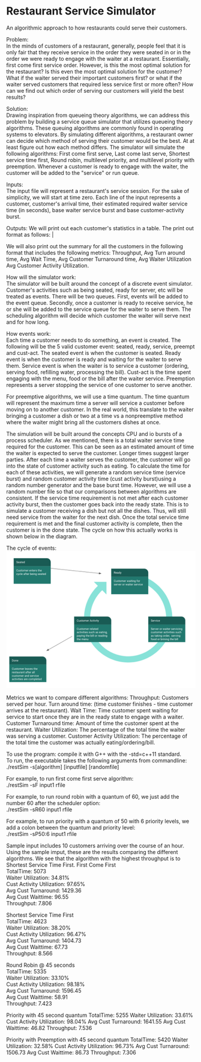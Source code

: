 # Restaurant Service Simulator
An algorithmic approach to how restaurants could serve their customers.

Problem:  
In the minds of customers of a restaurant, generally, people feel that it is only fair that they receive service in the order they were seated in or in the order we were ready to engage with the waiter at a restaurant. Essentially, first come first service order.  However, is this the most optimal solution for the restaurant? Is this even the most optimal solution for the customer? What if the waiter served their important customers first? or what if the waiter served customers that required less service first or more often?  How can we find out which order of serving our customers will yield the best results?  

Solution:  
Drawing inspiration from queueing theory algorithms, we can address this problem by building a service queue simulator that utilizes queueing theory algorithms. These queuing algorithms are commonly found in operating systems to elevators. By simulating different algorithms, a restaurant owner can decide which method of serving their customer would be the best. At at least figure out how each method differs.
The simulator will simulate the following algorithms: First come first serve, Last come last serve, Shortest service time first, Round robin, multilevel priority, and multilevel priority with preemption. Whenever a customer is ready to engage with the waiter, the customer will be added to the "service" or run queue.

Inputs:  
The input file will represent a restaurant's service session.  For the sake of simplicity, we will start at time zero. Each line of the input represents a customer, customer's arrival time, their estimated required waiter service time (in seconds), base waiter service burst and base customer-activity burst.

Outputs:
We will print out each customer's statistics in a table. The print out format as follows:
<Seating Time> <Total Service Time> <Base Service Burst><Base Cust-Act burst> <Priority Level> | <Finish Time> <Turnaround Time> <Total Cust-Act Time> <Total Cust Wait Time>

We will also print out the summary for all the customers in the following format that includes the following metrics:
Throughput, Avg Turn around time, Avg Wait Time, Avg Customer Turnaround time, Avg Waiter Utilization Avg Customer Activity Utilization. 

How will the simulator work:  
The simulator will be built around the concept of a discrete event simulator.  Customer's activities such as being seated, ready for server, etc will be treated as events. There will be two queues. First, events will be added to the event queue. Secondly, once a customer is ready to receive service, he or she will be added to the service queue for the waiter to serve them. The scheduling algorithm will decide which customer the waiter will serve next and for how long.

How events work:  
Each time a customer needs to do something, an event is created.  The following will be the 5 valid customer event: seated, ready, service, preempt and cust-act.  The seated event is when the customer is seated. Ready event is when the customer is ready and waiting for the waiter to serve them. Service event is when the waiter is to service a customer (ordering, serving food, refilling water, processing the bill). Cust-act is the time spent engaging with the menu, food or the bill after the waiter service. Preemption represents a server stopping the service of one customer to serve another. 

For preemptive algorithms, we will use a time quantum. The time quantum will represent the maximum time a server will service a customer before moving on to another customer.  In the real world, this translate to the waiter bringing a customer a dish or two at a time vs a nonpreemptive method where the waiter might bring all the customers dishes at once. 

The simulation will be built around the concepts CPU and io bursts of a process scheduler. As we mentioned, there is a total waiter service time required for the customer. This can be seen as an estimated amount of time the waiter is expected to serve the customer. Longer times suggest larger parties.  After each time a waiter serves the customer, the customer will go into the state of customer activity such as eating.  To calculate the time for each of these activities, we will generate a random service time (service burst) and random customer activity time (cust activity  burst)using a random number generator and the base burst time. However, we will use a random number file so that our comparisons between algorithms are consistent. If the service time requirement is not met after each customer activity burst, then the customer goes back into the ready state.  This is to simulate a customer receiving a dish but not all the dishes. Thus, will still need service from the waiter for the next dish. Once the total service time requirement is met and the final customer activity is complete, then the customer is in the done state. The cycle on how this actually works is shown below in the diagram.

The cycle of events:  
![alt text](https://github.com/mrchowmein/Restaurant_Service_Simulator/blob/master/restsimcycle.png)

Metrics we want to compare different algorithms:
Throughput: Customers served per hour.
Turn around time: (time customer finishes - time customer arrives at the restaurant).
Wait Time: Time customer spent waiting for service to start once they are in the ready state to engage with a waiter.
Customer Turnaround time: Amount of time the customer spent at the restaurant. 
Waiter Utilization: The percentage of the total time the waiter was serving a customer.
Customer Activity Utilization: The percentage of the total time the customer was actually eating/ordering/bill.

To use the program: compile it with G++ with the -std=c++11 standard.  
To run, the executable takes the following arguments from commandline:  
./restSim -s[algorithm] [inputfile] [randomfile]

For example, to run first come first serve algorithm:  
./restSim -sF input1 rfile

For example, to run round robin with a quantum of 60, we just add the number 60 after the scheduler option:  
./restSim -sR60 input1 rfile

For example, to run priority with a quantum of 50 with 6 priority levels, we add a colon between the quantum and priority level:  
./restSim -sP50:6 input1 rfile

Sample input includes 10 customers arriving over the course of an hour.  
Using the sample imput, these are the results comparing the different algorithms. We see that the algorithm with the highest throughput is to Shortest Service Time First.
First Come First  
TotalTime: 5073  
Waiter Utilization: 34.81%  
Cust Activity Utilization: 97.65%  
Avg Cust Turnaround: 1429.36  
Avg Cust Waittime: 96.55  
Throughput: 7.806  

Shortest Service Time First  
TotalTime: 4623  
Waiter Utilization: 38.20%  
Cust Activity Utilization: 96.47%  
Avg Cust Turnaround: 1404.73  
Avg Cust Waittime: 67.73  
Throughput: 8.566  

Round Robin @ 45 seconds  
TotalTime: 5335  
Waiter Utilization: 33.10%  
Cust Activity Utilization: 98.18%  
Avg Cust Turnaround: 1596.45  
Avg Cust Waittime: 58.91  
Throughput: 7.423  

Priority with 45 second quantum
TotalTime: 5255
Waiter Utilization: 33.61%
Cust Activity Utilization: 98.04%
Avg Cust Turnaround: 1641.55
Avg Cust Waittime: 46.82
Throughput: 7.536

Priority with Preemption with 45 second quantum 
TotalTime: 5420
Waiter Utilization: 32.58%
Cust Activity Utilization: 96.73%
Avg Cust Turnaround: 1506.73
Avg Cust Waittime: 86.73
Throughput: 7.306

